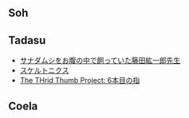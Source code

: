 ## Soh

## Tadasu
- [サナダムシをお腹の中で飼っていた藤田紘一郎先生](https://gendai.ismedia.jp/articles/-/45546)
- [スケルトニクス](https://skeletonics.com/)
- [The THrid Thumb Project: 6本目の指](https://vimeo.com/220291411)
## Coela
